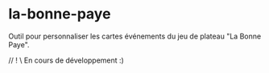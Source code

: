 # la-bonne-paye
Outil pour personnaliser les cartes événements du jeu de plateau "La Bonne Paye".

// ! \\ En cours de développement :)

